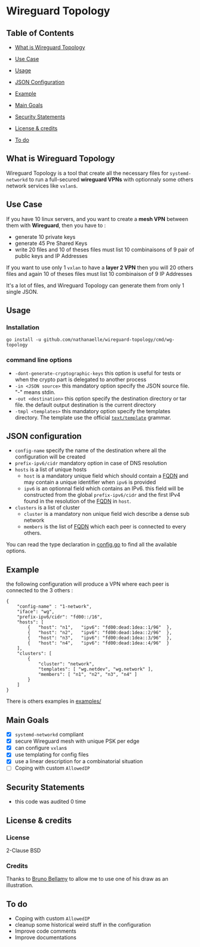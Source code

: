 # Wireguard Topology

## Table of Contents

  * [What is Wireguard Topology](#what-is-wireguard-topology)
  * [Use Case](#use-case)
  * [Usage](#usage)
  * [JSON Configuration](#json-configuration)
  * [Example](#example)
  * [Main Goals](#main-goals)
  * [Security Statements](#security-statements)
  * [License & credits](#license-credits)

  * [To do](#to-do)

## What is Wireguard Topology

Wireguard Topology is a tool that create all the necessary files for `systemd-networkd` to run a full-secured **wireguard VPNs** with optionnaly some others network services like `vxlan`s.

## Use Case

If you have 10 linux servers, and you want to create a **mesh VPN** between them with **Wireguard**, then you have to :

  * generate 10 private keys
  * generate 45 Pre Shared Keys
  * write 20 files and 10 of theses files must list 10 combinaisons of 9 pair of public keys and IP Addresses

If you want to use only 1 `vxlan` to have a **layer 2 VPN** then you will 20 others files and again 10 of theses files must list 10 combinaison of 9 IP Addresses

It's a lot of files, and Wireguard Topology can generate them from only 1 single JSON.

## Usage

### Installation

`go install -u github.com/nathanaelle/wireguard-topology/cmd/wg-topology`

### command line options

  * `-dont-generate-cryptographic-keys` this option is useful for tests or when the crypto part is delegated to another process
  * `-in <JSON source>` this mandatory option specify the JSON source file. "-" means stdin.
  * `-out <destination>` this option specify the destination directory or tar file. the default output destination is the current directory
  * `-tmpl <templates>` this mandatory option specify the templates directory. The template use the official [`text/template`](https://golang.org/pkg/text/template/) grammar.

## JSON configuration

  * `config-name` specify the name of the destination where all the configuration will be created
  * `prefix-ipv6/cidr` mandatory option in case of DNS resolution 
  * `hosts` is a list of unique hosts
    * `host` is a mandatory unique field which should contain a [FQDN](https://en.wikipedia.org/wiki/Fully_qualified_domain_name) and may contain a unique identifier when `ipv6` is provided
    * `ipv6` is an optionnal field which contains an IPv6. this field will be constructed from the global `prefix-ipv6/cidr` and the first IPv4 found in the resolution of the [FQDN](https://en.wikipedia.org/wiki/Fully_qualified_domain_name) in `host`.
  * `clusters` is a list of cluster
    * `cluster` is a mandatory non unique field wich describe a dense sub network
    * `members` is the list of [FQDN](https://en.wikipedia.org/wiki/Fully_qualified_domain_name) which each peer is connected to every others.

You can read the type declaration in [config.go](config.go) to find all the available options.

## Example

the following configuration will produce a VPN where each peer is connected to the 3 others :

```
{
	"config-name" : "1-network",
	"iface": "wg",
	"prefix-ipv6/cidr": "fd00::/16",
	"hosts": [
		{	"host": "n1",	"ipv6": "fd00:dead:1dea::1/96"	},
		{	"host": "n2",	"ipv6": "fd00:dead:1dea::2/96"	},
		{	"host": "n3",	"ipv6": "fd00:dead:1dea::3/96"	},
		{	"host": "n4",	"ipv6": "fd00:dead:1dea::4/96"	}
	],
	"clusters": [
		{
			"cluster": "network",
			"templates": [ "wg.netdev", "wg.network" ],
			"members": [ "n1", "n2", "n3", "n4" ]
		}
	]
}
````

There is others examples in [examples/](examples/)

## Main Goals

  * [x] `systemd-networkd` compliant
  * [x] secure Wireguard mesh with unique PSK per edge
  * [x] can configure `vxlan`s
  * [x] use templating for config files
  * [x] use a linear description for a combinatorial situation
  * [ ] Coping with custom `AllowedIP`

## Security Statements

  * this code was audited 0 time

## License & credits

### License

2-Clause BSD

### Credits

Thanks to [Bruno Bellamy](https://www.facebook.com/bellaminettes) to allow me to use one of his draw as an illustration.

## To do

  * Coping with custom `AllowedIP`
  * cleanup some historical weird stuff in the configuration
  * Improve code comments
  * Improve documentations


